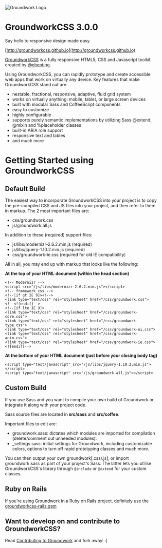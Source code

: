 ![Groundwork Logo](https://0.gravatar.com/avatar/c8ae740c0b5f7dd913308974a07ee02c?s=150)

GroundworkCSS 3.0.0
====

Say hello to responsive design made easy.

[http://groundworkcss.github.io](http://groundworkcss.github.io)

[GroundworkCSS](http://groundworkcss.github.io) is a fully responsive HTML5, CSS 
and Javascript toolkit created by [@ghepting](http://twitter.com/ghepting).

Using GroundworkCSS, you can rapidly prototype and create accessible web apps that 
work on virtually any device. Key features that make GroundworkCSS stand out are:

* nestable, fractional, responsive, adaptive, fluid grid system
* works on virtually anything: mobile, tablet, or large screen devices
* built with modular Sass and CoffeeScript components
* easy to customize
* highly configurable
* supports purely semantic implementations by utilizing Sass @extend, @mixin and 
  %placeholder classes
* built-in ARIA role support
* responsive text and tables
* and much more

Getting Started using GroundworkCSS
====

Default Build
----

The easiest way to incorporate GroundworkCSS into your project is to copy the
pre-compiled CSS and JS files into your project, and then refer to them in
markup. The 2 most important files are:

* css/groundwork.css
* js/groundwork.all.js

In addition to these (required) support files:

* js/libs/modernizr-2.6.2.min.js (required)
* js/libs/jquery-1.10.2.min.js (required)
* css/groundwork-ie.css (required for old IE compatibility)

All in all, you may end up with markup that looks like the following:

**At the top of your HTML document (within the head section)**

    <!-- Modernizr -->
    <script src="/js/libs/modernizr-2.6.2.min.js"></script>
    <!-- framework css -->
    <!--[if gt IE 9]><!-->
    <link type="text/css" rel="stylesheet" href="/css/groundwork.css">
    <!--<![endif]-->
    <!--[if lte IE 9]>
    <link type="text/css" rel="stylesheet" href="/css/groundwork-core.css">
    <link type="text/css" rel="stylesheet" href="/css/groundwork-type.css">
    <link type="text/css" rel="stylesheet" href="/css/groundwork-ui.css">
    <link type="text/css" rel="stylesheet" href="/css/groundwork-anim.css">
    <link type="text/css" rel="stylesheet" href="/css/groundwork-ie.css">
    <![endif]-->

**At the bottom of your HTML document (just before your closing body tag)**

    <script type="text/javascript" src="/js/libs/jquery-1.10.2.min.js"></script>
    <script type="text/javascript" src="/js/groundwork.all.js"></script>


Custom Build
----

If you use Sass and you want to compile your own build of Groundwork or 
integrate it along with your project code.

Sass source files are located in **src/sass** and **src/coffee**.

Important files to edit are:

* groundwork.sass: dictates which modules are imported for compilation
(delete/comment out unneeded modules).
* _settings.sass: initial settings for Groundwork, including customizable 
colors, options to turn off rapid prototyping classes and much more.

You can then output your own groundwork[.css/.js], or import groundwork.sass 
as part of your project's Sass. The latter lets you utilise GroundworkCSS's 
library through ```@include``` or ```@extend``` for your custom classes.


Ruby on Rails
----

If you're using Groundwork in a Ruby on Rails project, definitely use the 
[groundworkcss-rails gem](http://github.com/groundworkcss/groundworkcss-rails)


Want to develop on and contribute to GroundworkCSS?
----
Read [Contributing to Groundwork](https://github.com/groundworkcss/groundwork/wiki/Contributing-to-Groundwork) and fork away!  :)
